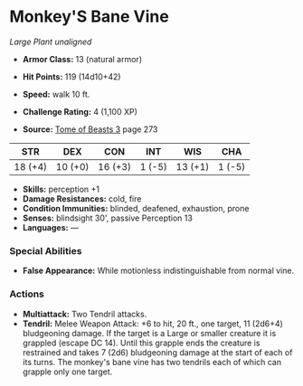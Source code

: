 # Monkey'S Bane Vine

*Large* *Plant* *unaligned*

- **Armor Class:** 13 (natural armor)
- **Hit Points:** 119 (14d10+42)
- **Speed:** walk 10 ft.

- **Challenge Rating:** 4 (1,100 XP)
- **Source:** [Tome of Beasts 3](https://koboldpress.com/kpstore/product/tome-of-beasts-3-for-5th-edition/) page 273

| STR | DEX | CON | INT | WIS | CHA |
| --- | --- | --- | --- | --- | --- |
| 18 (+4) | 10 (+0) | 16 (+3) | 1 (-5) | 13 (+1) | 1 (-5) |

- **Skills:** perception +1
- **Damage Resistances:** cold, fire
- **Condition Immunities:** blinded, deafened, exhaustion, prone
- **Senses:** blindsight 30', passive Perception 13
- **Languages:** —

### Special Abilities

- **False Appearance:** While motionless indistinguishable from normal vine.

### Actions

- **Multiattack:** Two Tendril attacks.
- **Tendril:** Melee Weapon Attack: +6 to hit, 20 ft., one target, 11 (2d6+4) bludgeoning damage. If the target is a Large or smaller creature it is grappled (escape DC 14). Until this grapple ends the creature is restrained and takes 7 (2d6) bludgeoning damage at the start of each of its turns. The monkey's bane vine has two tendrils each of which can grapple only one target.


